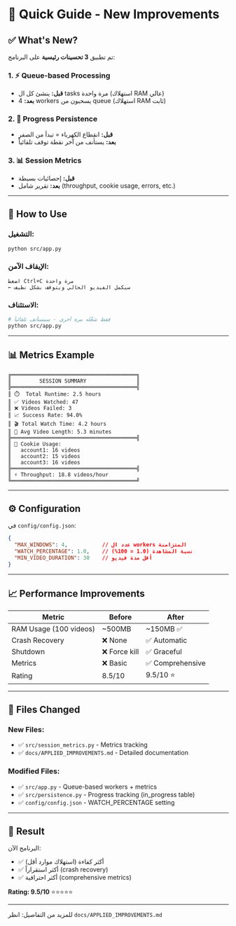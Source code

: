 # 🚀 Quick Guide - New Improvements

## ✅ What's New?

تم تطبيق **3 تحسينات رئيسية** على البرنامج:

### 1. ⚡ **Queue-based Processing**
- **قبل:** ينشئ كل ال tasks مرة واحدة (استهلاك RAM عالي)
- **بعد:** 4 workers يسحبون من queue (استهلاك RAM ثابت)

### 2. 💾 **Progress Persistence**
- **قبل:** انقطاع الكهرباء = تبدأ من الصفر
- **بعد:** يستأنف من آخر نقطة توقف تلقائياً

### 3. 📊 **Session Metrics**
- **قبل:** إحصائيات بسيطة
- **بعد:** تقرير شامل (throughput, cookie usage, errors, etc.)

---

## 🎯 How to Use

### التشغيل:
```bash
python src/app.py
```

### الإيقاف الآمن:
```
اضغط Ctrl+C مرة واحدة
← سيكمل الفيديو الحالي ويتوقف بشكل نظيف
```

### الاستئناف:
```bash
# فقط شغّله مرة أخرى - سيستأنف تلقائياً
python src/app.py
```

---

## 📊 Metrics Example

```
╔════════════════════════════════════════╗
║         SESSION SUMMARY                ║
╠════════════════════════════════════════╣
║ ⏱️  Total Runtime: 2.5 hours
║ ✅ Videos Watched: 47
║ ❌ Videos Failed: 3
║ 📈 Success Rate: 94.0%
║ 🎬 Total Watch Time: 4.2 hours
║ 📏 Avg Video Length: 5.3 minutes
╠════════════════════════════════════════╣
║ 🍪 Cookie Usage:
║   account1: 16 videos
║   account2: 15 videos
║   account3: 16 videos
╠════════════════════════════════════════╣
║ ⚡ Throughput: 18.8 videos/hour
╚════════════════════════════════════════╝
```

---

## ⚙️ Configuration

في `config/config.json`:

```json
{
  "MAX_WINDOWS": 4,           // عدد ال workers المتزامنة
  "WATCH_PERCENTAGE": 1.0,    // نسبة المشاهدة (1.0 = 100%)
  "MIN_VIDEO_DURATION": 30    // أقل مدة فيديو
}
```

---

## 📈 Performance Improvements

| Metric | Before | After |
|--------|--------|-------|
| RAM Usage (100 videos) | ~500MB | ~150MB ✅ |
| Crash Recovery | ❌ None | ✅ Automatic |
| Shutdown | ❌ Force kill | ✅ Graceful |
| Metrics | ❌ Basic | ✅ Comprehensive |
| Rating | 8.5/10 | 9.5/10 ⭐ |

---

## 📝 Files Changed

### New Files:
- ✅ `src/session_metrics.py` - Metrics tracking
- ✅ `docs/APPLIED_IMPROVEMENTS.md` - Detailed documentation

### Modified Files:
- ✅ `src/app.py` - Queue-based workers + metrics
- ✅ `src/persistence.py` - Progress tracking (in_progress table)
- ✅ `config/config.json` - WATCH_PERCENTAGE setting

---

## 🎉 Result

البرنامج الآن:
- ✅ أكثر كفاءة (استهلاك موارد أقل)
- ✅ أكثر استقراراً (crash recovery)
- ✅ أكثر احترافية (comprehensive metrics)

**Rating: 9.5/10** ⭐⭐⭐⭐⭐

---

للمزيد من التفاصيل: انظر `docs/APPLIED_IMPROVEMENTS.md`
